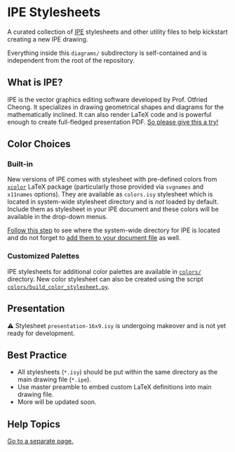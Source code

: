# IPE Stylesheets

A curated collection of [IPE](http://ipe.otfried.org/) stylesheets 
and other utility files to help kickstart creating a new IPE drawing.

Everything inside this `diagrams/` subdirectory is self-contained
and is independent from the root of the repository.

## What is IPE?

IPE is the vector graphics editing software developed by Prof. Otfried Cheong.
It specializes in drawing geometrical shapes and diagrams for the mathematically inclined.
It can also render LaTeX code and is powerful enough to create full-fledged presentation PDF. [So please give this a try!](http://ipe.otfried.org/)


## Color Choices

### Built-in

New versions of IPE comes with stylesheet with pre-defined colors
from [`xcolor`](https://www.ctan.org/pkg/xcolor) LaTeX package
(particularly those provided via `svgnames` and `x11names` options).
They are available as `colors.isy` stylesheet
which is located in system-wide stylesheet directory
and is _not_ loaded by default.
Include them as stylesheet in your IPE document
and these colors will be available in the drop-down menus.

[Follow this step](TOPICS.md#show-ipe-configuration)
to see where the system-wide directory for IPE is located 
and do not forget to  [add them to your document file](TOPICS.md#adding-new-stylesheet) as well.

### Customized Palettes

IPE stylesheets for additional color palettes are available in [`colors/`](colors/) directory.
New color stylesheet can also be created using the script
[`colors/build_color_stylesheet.py`](colors/build_color_stylesheet.py).


## Presentation

:warning: Stylesheet `presentation-16x9.isy` is undergoing makeover
and is not yet ready for development.


## Best Practice

-   All stylesheets (`*.isy`) should be put within the same directory
    as the main drawing file (`*.ipe`).
-   Use master preamble to embed custom LaTeX definitions into main drawing file.
-   More will be updated soon.


## Help Topics

[Go to a separate page.](TOPICS.md)
